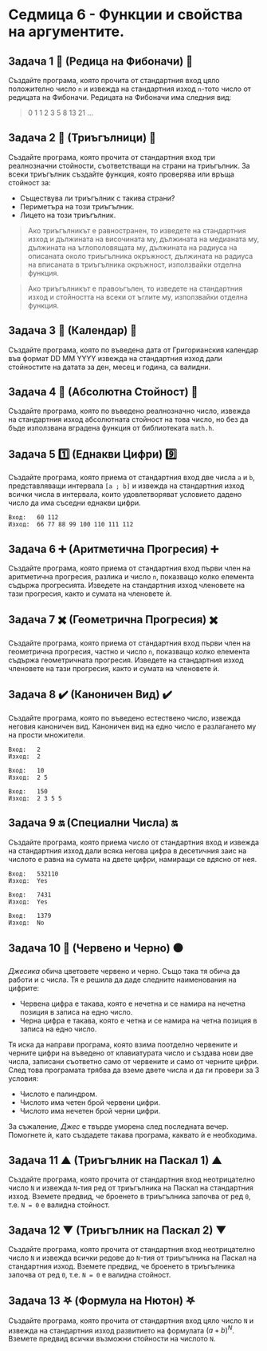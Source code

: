 # Седмица 6 - Функции и свойства на аргументите.



## Задача 1 :repeat: (Редица на Фибоначи) :repeat:

Създайте програма, която прочита от стандартния вход цяло положително число `n` и извежда на стандартния изход `n`-тото число от редицата на Фибоначи. Редицата на Фибоначи има следния вид:

> 0 1 1 2 3 5 8 13 21 ...


## Задача 2 :small_red_triangle: (Триъгълници) :small_red_triangle:

Създайте програма, която прочита от стандартния вход три реалнозначни стойности, съответстващи на страни на триъгълник. За всеки триъгълник създайте функция, която проверява или връща стойност за:

- Съществува ли триъгълник с такива страни?
- Периметъра на този триъгълник.
- Лицето на този триъгълник.

> Ако триъгълникът е равностранен, то изведете на стандартния изход и дължината на височината му, дължината на медианата му, дължината на ъглополовящата му, дължината на радиуса на описаната около триъгълника окръжност, дължината на радиуса на вписаната в триъгълника окръжност, използвайки отделна функция.

> Ако триъгълникът е правоъгълен, то изведете на стандартния изход и стойността на всеки от ъглите му, използвайки отделна функция.


## Задача 3 :calendar: (Календар) :calendar:

Създайте програма, която по въведена дата от Григорианския календар във формат DD MM YYYY извежда на стандартния изход дали стойностите на датата за ден, месец и година, са валидни.


## Задача 4 :arrows_counterclockwise: (Абсолютна Стойност) :arrows_counterclockwise:

Създайте програма, която по въведено реалнозначно число, извежда на стандартния изход абсолютната стойност на това число, но без да бъде използвана вградена функция от библиотеката `math.h`.


## Задача 5 :one: (Еднакви Цифри) :nine:

Създайте програма, която приема от стандартния вход две числа `a` и `b`, представляващи интервала `[a ; b]` и извежда на стандартния изход всички числа в интервала, които удовлетворяват условието дадено число да има съседни еднакви цифри.

```
Вход:   60 112
Изход:  66 77 88 99 100 110 111 112
```


## Задача 6 :heavy_plus_sign: (Аритметична Прогресия) :heavy_plus_sign:

Създайте програма, която приема от стандартния вход първи член на аритметична прогресия, разлика и число `n`, показващо колко елемента съдържа прогресията. Изведете на стандартния изход членовете на тази прогресия, както и сумата на членовете ѝ.


## Задача 7 :heavy_multiplication_x: (Геометрична Прогресия) :heavy_multiplication_x:

Създайте програма, която приема от стандартния вход първи член на геометрична прогресия, частно и число `n`, показващо колко елемента съдържа геометричната прогресия. Изведете на стандартния изход членовете на тази прогресия, както и сумата на членовете ѝ.


## Задача 8 :heavy_check_mark: (Каноничен Вид) :heavy_check_mark:

Създайте програма, която по въведено естествено число, извежда неговия каноничен вид. Каноничен вид на едно число е разлагането му на прости множители.

```
Вход:   2
Изход:  2

Вход:   10
Изход:  2 5

Вход:   150
Изход:  2 3 5 5
```


## Задача 9 :on: (Специални Числа) :on:

Създайте програма, която приема число от стандартния вход и извежда на стандартния изход дали всяка негова цифра в десетичния заис на числото е равна на сумата на двете цифри, намиращи се вдясно от нея.

```
Вход:   532110
Изход:  Yes

Вход:   7431
Изход:  Yes

Вход:   1379
Изход:  No
```


## Задача 10 :red_circle: (Червено и Черно) :black_circle:

*Джесика* обича цветовете червено и черно. Също така тя обича да работи и с числа. Тя е решила да даде следните наименования на цифрите:

- Червена цифра е такава, която е нечетна и се намира на нечетна позиция в записа на едно число.
- Черна цифра е такава, която е четна и се намира на четна позиция в записа на едно число.

Тя иска да направи програма, която взима поотделно червените и черните цифри на въведено от клавиатурата число и създава нови две числа, записани съответно само от червените и само от черните цифри. След това програмата трябва да вземе двете числа и да ги провери за 3 условия:

- Числото е палиндром.
- Числото има четен брой червени цифри.
- Числото има нечетен брой черни цифри.

За съжаление, *Джес* е твърде уморена след последната вечер. Помогнете ѝ, като създадете такава програма, каквато ѝ е необходима.


## Задача 11 ▲ (Триъгълник на Паскал 1) ▲

Създайте програма, която прочита от стандартния вход неотрицателно число `N` и извежда `N`-тия ред от триъгълника на Паскал на стандартния изход. Вземете предвид, че броенето в триъгълника започва от ред `0`, т.е. `N = 0` е валидна стойност.


## Задача 12 ▼ (Триъгълник на Паскал 2) ▼

Създайте програма, която прочита от стандартния вход неотрицателно число `N` и извежда всички редове до `N`-тия от триъгълника на Паскал на стандартния изход. Вземете предвид, че броенето в триъгълника започва от ред `0`, т.е. `N = 0` е валидна стойност.


## Задача 13 𖤐 (Формула на Нютон) 𖤐

Създайте програма, която прочита от стандартния вход цяло число `N` и извежда на стандартния изход развитието на формулата $(a + b)^{N}$. Вземете предвид всички възможни стойности на числото `N`.
